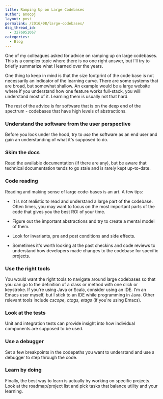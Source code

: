 ```yaml
---
title: Ramping Up on Large Codebases
author: anoopj
layout: post
permalink: /2016/08/large-codebases/
dsq_thread_id:
  - 3276951067
categories:
  - Blog
---
```


One of my colleagues asked for advice on ramping up on large
codebases. This is a complex topic where there is no one right answer, but
I'll try to briefly summarize what I learned over the years.

One thing to keep in mind is that the size footprint of the code base is
not necessarily an indicator of the learning curve. There are some systems
that are broad, but somewhat shallow. An example would be a large website
where if you understand how one feature works full-stack, you will
understand most of it. Learning them is usually not that hard.

The rest of the advice is for software that is on the deep end of the
spectrum - codebases that have high levels of abstractions.

### Understand the software from the user perspective

Before you look under the hood, try to *use* the software as an end user and
gain an understanding of what it's supposed to do.

### Skim the docs

Read the available documentation (if there are any), but be aware that
technical documentation tends to go stale and is rarely kept
up-to-date. 

### Code reading

Reading and making sense of large code-bases is an art. A few tips:

* It is not realistic to read and understand a large part of the
codebase. Often times, you may want to focus on the most important parts of
the code that gives you the best ROI of your time.

* Figure out the important abstractions and try to create a mental model of
them.

* Look for invariants, pre and post conditions and side effects.

* Sometimes it's worth looking at the past checkins and code reviews to
  understand how developers made changes to the codebase for specific
  projects.

### Use the right tools

You would want the right tools to navigate around large codebases so that
you can go to the definition of a class or method with one click or
keystroke. If you're using Java or Scala, consider using an IDE. I'm an
Emacs user myself, but I stick to an IDE while programming in Java. Other
relevant tools include *cscope*, *ctags*, *etags* (if you're using Emacs).

### Look at the tests

Unit and integration tests can provide insight into how individual
components are supposed to be used.

### Use a debugger

Set a few breakpoints in the codepaths you want to understand and use a
debugger to step through the code.

### Learn by doing

Finally, the best way to learn is actually by working on specific
projects. Look at the roadmap/project list and pick tasks that balance
utility and your learning.
